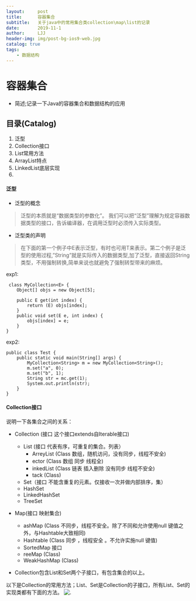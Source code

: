 ```yaml
---
layout:     post
title:      容器集合
subtitle:   关于java中的常用集合类collection\map\list的记录
date:       2019-11-1
author:     LJJ
header-img: img/post-bg-ios9-web.jpg
catalog: true
tags:
    - 数据结构
---
```


# 容器集合
- 简述;记录一下Java的容器集合和数据结构的应用

## 目录(Catalog)
1. 泛型
2. Collection接口
3. List常用方法
4. ArrayList特点
5. LinkedList底层实现
6. 

#### 泛型

- 泛型的概念

>  泛型的本质就是“数据类型的参数化”。 我们可以把“泛型”理解为规定容器数据类型的接口，告诉编译器，在调用泛型时必须传入实际类型。

- 泛型类的声明

> 在下面的第一个例子中E表示泛型，有时也可用T来表示。第二个例子是泛型的使用过程,”String”就是实际传入的数据类型,加了泛型，直接返回String类型，不用强制转换,简单来说也就避免了强制转型带来的麻烦。

exp1:

     class MyCollection<E> {
        Object[] objs = new Object[5];
     
        public E get(int index) {
            return (E) objs[index];
        }
        public void set(E e, int index) {
            objs[index] = e;
        }
    }

exp2:

    public class Test {
        public static void main(String[] args) {
            MyCollection<String> m = new MyCollection<String>();
            m.set("a", 0);
            m.set("b", 1);
            String str = mc.get(1); 
            System.out.println(str);
        }
    }

#### Collection接口
说明一下各集合之间的关系：

- Collection (接口 这个接口extends自Iterable接口)
  -  List  (接口 代表有序，可重复的集合。列表）
     -  ArreyList            (Class 数组，随机访问，没有同步，线程不安全)
     - ector               (Class  数组                   同步        线程全)
     - inkedList           (Class  链表   插入删除   没有同步   线程不安全)
     - tack                (Class)
  - Set（接口 不能含重复的元素。仅接收一次并做内部排序，集）
   - HashSet              
   - LinkedHashSet        
   - TreeSet             

- Map(接口 映射集合)
  - ashMap             (Class 不同步，线程不安全。除了不同和允许使用null 键值之外，与Hashtable大致相同)
  - Hashtable           (Class 同步   ，线程安全    。不允许实施null 键值)
  - SortedMap 接口
  - reeMap         (Class)
  - WeakHashMap         (Class)

- Collection包含List和Set两个子接口，有包含集合的以上。

以下是Collection的常用方法；List、Set是Collection的子接口，所有List、Set的实现类都有下面的方法。
![.](https://www.sxt.cn/360shop/Public/admin/UEditor/20170524/1495614959696503.png)
